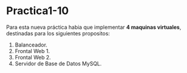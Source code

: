 # Practica1-10

Para esta nueva práctica habia que implementar **4 maquinas virtuales**, destinadas para los siguientes propositos:

1. Balanceador.
2. Frontal Web 1.
3. Frontal Web 2.
4. Servidor de Base de Datos MySQL.
